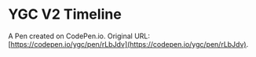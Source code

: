 # YGC V2 Timeline

A Pen created on CodePen.io. Original URL: [https://codepen.io/ygc/pen/rLbJdv](https://codepen.io/ygc/pen/rLbJdv).

